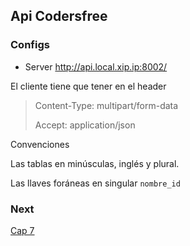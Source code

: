 ## Api Codersfree

### Configs

* Server http://api.local.xip.ip:8002/

El cliente tiene que tener en el header
> Content-Type: multipart/form-data
> 
> Accept: application/json

Convenciones

Las tablas en minúsculas, inglés y plural.

Las llaves foráneas en singular `nombre_id`

### Next
[Cap 7](https://codersfree.com/courses-status/aprende-a-crear-una-api-restful-con-laravel/crear-el-modelo-fisico)

